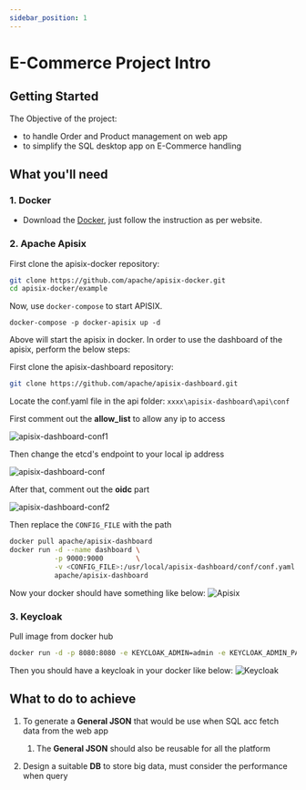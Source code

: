 ```yaml
---
sidebar_position: 1
---
```


# E-Commerce Project Intro

## Getting Started

The Objective of the project:
- to handle Order and Product management on web app
- to simplify the SQL desktop app on E-Commerce handling

## What you'll need

### 1. Docker

- Download the [Docker](https://www.docker.com/), just follow the instruction as per website.

### 2. Apache Apisix

First clone the apisix-docker repository:

```bash
git clone https://github.com/apache/apisix-docker.git
cd apisix-docker/example
```
Now, use `docker-compose` to start APISIX.

```bach
docker-compose -p docker-apisix up -d
```

Above will start the apisix in docker. In order to use the dashboard of the apisix, perform the below steps:

First clone the apisix-dashboard repository:

```bash
git clone https://github.com/apache/apisix-dashboard.git
```

Locate the conf.yaml file in the api folder: `xxxx\apisix-dashboard\api\conf`

First comment out the **allow_list** to allow any ip to access

![apisix-dashboard-conf1](/img/apisix-dashboard-conf1.png)

Then change the etcd's endpoint to your local ip address

![apisix-dashboard-conf](/img/apisix-dashboard-conf.png)

After that, comment out the **oidc** part

![apisix-dashboard-conf2](/img/apisix-dashboard-conf2.png)

Then replace the `CONFIG_FILE` with the path
```bash
docker pull apache/apisix-dashboard
docker run -d --name dashboard \
           -p 9000:9000        \
           -v <CONFIG_FILE>:/usr/local/apisix-dashboard/conf/conf.yaml \
           apache/apisix-dashboard
```

Now your docker should have something like below:
![Apisix](/img/apisix.png)

### 3. Keycloak
Pull image from docker hub

```bash
docker run -d -p 8080:8080 -e KEYCLOAK_ADMIN=admin -e KEYCLOAK_ADMIN_PASSWORD=admin quay.io/keycloak/keycloak:25.0.4 start-dev
```
Then you should have a keycloak in your docker like below:
![Keycloak](/img/keycloak.png)

## What to do to achieve

1. To generate a **General JSON** that would be use when SQL acc fetch data from the web app

    1. The **General JSON** should also be reusable for all the platform

2. Design a suitable **DB** to store big data, must consider the performance when query